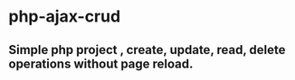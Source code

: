 # php-ajax-crud
## Simple php project , create, update, read, delete operations without page reload.
